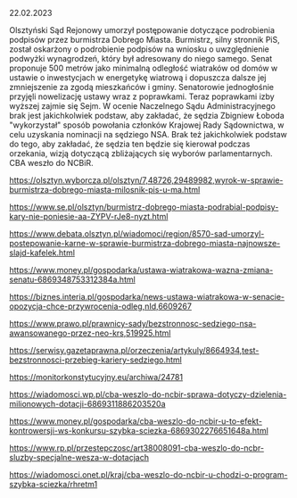 22.02.2023

Olsztyński Sąd Rejonowy umorzył postępowanie dotyczące podrobienia podpisów przez burmistrza Dobrego Miasta.
 Burmistrz, silny stronnik PiS, został oskarżony o podrobienie podpisów na wniosku o uwzględnienie podwyżki wynagrodzeń, który był adresowany do niego samego. Senat proponuje 500 metrów jako minimalną odległość wiatraków od domów w ustawie o inwestycjach w energetykę wiatrową i dopuszcza dalsze jej zmniejszenie za zgodą mieszkańców i gminy. Senatorowie jednogłośnie przyjęli nowelizację ustawy wraz z poprawkami. Teraz poprawkami izby wyższej zajmie się Sejm. W ocenie Naczelnego Sądu Administracyjnego brak jest jakichkolwiek podstaw, aby zakładać, że sędzia Zbigniew Łoboda "wykorzystał" sposób powołania członków Krajowej Rady Sądownictwa, w celu uzyskania nominacji na sędziego NSA. Brak też jakichkolwiek podstaw do tego, aby zakładać, że sędzia ten będzie się kierował podczas orzekania, wizją dotyczącą zbliżających się wyborów parlamentarnych. CBA weszło do NCBiR.

https://olsztyn.wyborcza.pl/olsztyn/7,48726,29489982,wyrok-w-sprawie-burmistrza-dobrego-miasta-milosnik-pis-u-ma.html

https://www.se.pl/olsztyn/burmistrz-dobrego-miasta-podrabial-podpisy-kary-nie-poniesie-aa-ZYPV-rJe8-nyzt.html

https://www.debata.olsztyn.pl/wiadomoci/region/8570-sad-umorzyl-postepowanie-karne-w-sprawie-burmistrza-dobrego-miasta-najnowsze-slajd-kafelek.html

https://www.money.pl/gospodarka/ustawa-wiatrakowa-wazna-zmiana-senatu-6869348753312384a.html

https://biznes.interia.pl/gospodarka/news-ustawa-wiatrakowa-w-senacie-opozycja-chce-przywrocenia-odleg,nId,6609267

https://www.prawo.pl/prawnicy-sady/bezstronnosc-sedziego-nsa-awansowanego-przez-neo-krs,519925.html

https://serwisy.gazetaprawna.pl/orzeczenia/artykuly/8664934,test-bezstronnosci-przebieg-kariery-sedziego.html

https://monitorkonstytucyjny.eu/archiwa/24781

https://wiadomosci.wp.pl/cba-weszlo-do-ncbir-sprawa-dotyczy-dzielenia-milionowych-dotacji-6869311886203520a

https://www.money.pl/gospodarka/cba-weszlo-do-ncbir-u-to-efekt-kontrowersji-ws-konkursu-szybka-sciezka-6869302276651648a.html

https://www.rp.pl/przestepczosc/art38008091-cba-weszlo-do-ncbr-sluzby-specjalne-wesza-w-dotacjach

https://wiadomosci.onet.pl/kraj/cba-weszlo-do-ncbir-u-chodzi-o-program-szybka-sciezka/rhretm1